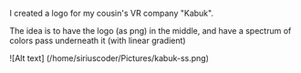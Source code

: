 I created a logo for my cousin's VR company "Kabuk".

The idea is to have the logo (as png) in the middle, and have a spectrum of colors pass underneath it (with linear gradient)

![Alt text] (/home/siriuscoder/Pictures/kabuk-ss.png)
